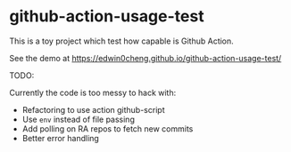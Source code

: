 # github-action-usage-test

This is a toy project which test how capable is Github Action.

See the demo at https://edwin0cheng.github.io/github-action-usage-test/

TODO:

Currently the code is too messy to hack with:
    
* Refactoring to use action github-script 
* Use `env` instead of file passing 
* Add polling on RA repos to fetch new commits
* Better error handling